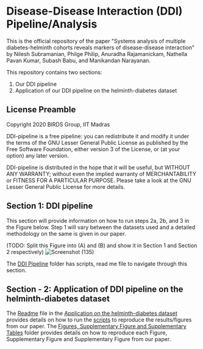 # Disease-Disease Interaction (DDI) Pipeline/Analysis

This is the official repository of the paper "Systems analysis of multiple diabetes-helminth cohorts reveals
markers of disease-disease interaction" by Nilesh Subramanian, Philge Philip, Anuradha Rajamanickam, Nathella Pavan
Kumar, Subash Babu, and Manikandan Narayanan.


This repository contains two sections:

1. Our DDI pipeline
2. Application of our DDI pipeline on the helminth-diabetes dataset 
## License Preamble
Copyright 2020 BIRDS Group, IIT Madras

DDI-pipeline is a free pipeline: you can redistribute it and modify it under the terms of the GNU Lesser General Public License as published by the Free Software Foundation, either version 3 of the License, or (at your option) any later version.

DDI-pipeline is distributed in the hope that it will be useful, but WITHOUT ANY WARRANTY; without even the implied warranty of MERCHANTABILITY or FITNESS FOR A PARTICULAR PURPOSE. Please take a look at the GNU Lesser General Public License for more details.
## Section 1: DDI pipeline 
This section will provide information on how to run steps 2a, 2b, and 3 in the Figure below. Step 1 will vary between the datasets used and a detailed methodology on the same is given in our paper.

(TODO: Split this Figure into (A) and (B) and show it in Section 1 and Section 2 respectively)
![Screenshot (135)](https://github.com/BIRDSgroup/Double-disease-interaction-analysis-/assets/60778368/cfc59915-501f-4a5a-a61f-93bdebec0201)

The [DDI Pipeline](https://github.com/BIRDSgroup/Double-disease-interaction-analysis-/tree/3c1a88756cd6edd1706623052d16032783ec434e/DDI%20Pipeline%20) folder has scripts, read me file to navigate through this section.

## Section - 2: Application of DDI pipeline on the helminth-diabetes dataset 

The [Readme](https://github.com/BIRDSgroup/Double-disease-interaction-analysis-/blob/270b244e9110f44a068d97df5f05ad4f13d21e81/Application%20on%20helminth-diabetes%20data/Readme_application.md) file in the [Application on the helminth-diabetes dataset](https://github.com/BIRDSgroup/Double-disease-interaction-analysis-/tree/41f61a5753daf7002b7fd921a81f4045fe520eb6/Application%20on%20helminth-diabetes%20data) provides details on how to run the [scripts](https://github.com/BIRDSgroup/Double-disease-interaction-analysis-/tree/b5f25bd0f0b7a101896f8c12c6ba12c485faeaf9/Application%20on%20helminth-diabetes%20data/Scripts) to reproduce the results/figures from our paper.
The [Figures, Supplementary Figure and Supplementary Tables](https://github.com/BIRDSgroup/Double-disease-interaction-analysis-/tree/b5f25bd0f0b7a101896f8c12c6ba12c485faeaf9/Application%20on%20helminth-diabetes%20data/Figures%2C%20Supplementary%20Figures%20and%20Supplementary%20Tables) folder provides details on how to reproduce each Figure, Supplementary Figure and Supplementary Figure from our paper.

